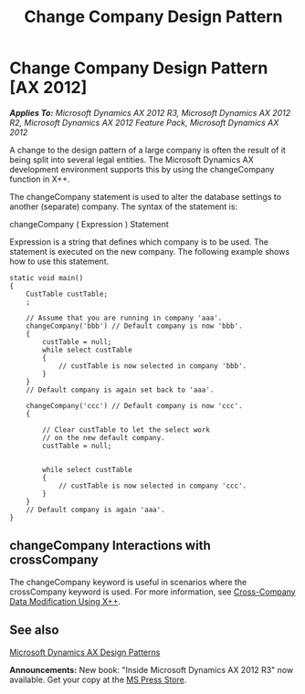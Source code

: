 ﻿---
title: Change Company Design Pattern
TOCTitle: Change Company Design Pattern
ms:assetid: ba6e5263-279d-4525-90ae-5750461dee35
ms:mtpsurl: https://msdn.microsoft.com/en-us/library/Aa860755(v=AX.60)
ms:contentKeyID: 35249904
ms.date: 05/18/2015
mtps_version: v=AX.60
---

# Change Company Design Pattern [AX 2012]


_**Applies To:** Microsoft Dynamics AX 2012 R3, Microsoft Dynamics AX 2012 R2, Microsoft Dynamics AX 2012 Feature Pack, Microsoft Dynamics AX 2012_

A change to the design pattern of a large company is often the result of it being split into several legal entities. The Microsoft Dynamics AX development environment supports this by using the changeCompany function in X++.

The changeCompany statement is used to alter the database settings to another (separate) company. The syntax of the statement is:

changeCompany ( Expression ) Statement

Expression is a string that defines which company is to be used. The statement is executed on the new company. The following example shows how to use this statement.

    static void main()
    {
        CustTable custTable;
        ;
     
        // Assume that you are running in company 'aaa'.
        changeCompany('bbb') // Default company is now 'bbb'.
        {
            custTable = null;
            while select custTable
            {
                // custTable is now selected in company 'bbb'.
            }
        }
        // Default company is again set back to 'aaa'.
     
        changeCompany('ccc') // Default company is now 'ccc'.
        {
        
            // Clear custTable to let the select work
            // on the new default company.
            custTable = null;
        
     
            while select custTable
            {
                // custTable is now selected in company 'ccc'.
            }
        }
        // Default company is again 'aaa'.
    }

## changeCompany Interactions with crossCompany

The changeCompany keyword is useful in scenarios where the crossCompany keyword is used. For more information, see [Cross-Company Data Modification Using X++](cross-company-data-modification-using-x.md).

## See also

[Microsoft Dynamics AX Design Patterns](microsoft-dynamics-ax-design-patterns.md)

  
**Announcements:** New book: "Inside Microsoft Dynamics AX 2012 R3" now available. Get your copy at the [MS Press Store](https://www.microsoftpressstore.com/store/inside-microsoft-dynamics-ax-2012-r3-9780735685109).

